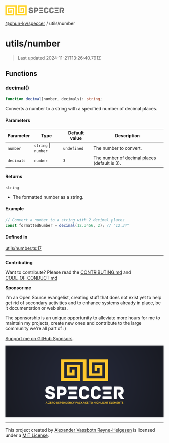 <div>
  <img alt="SPECCER logo" src="https://raw.githubusercontent.com/phun-ky/speccer/main/public/logo-speccer-horizontal-colored-package.svg?raw=true" style="max-height:32px;" />
</div>

[@phun-ky/speccer](../README.md) / utils/number

# utils/number

> Last updated 2024-11-21T13:26:40.791Z

## Functions

### decimal()

```ts
function decimal(number, decimals): string;
```

Converts a number to a string with a specified number of decimal places.

#### Parameters

| Parameter  | Type                 | Default value | Description                                  |
| ---------- | -------------------- | ------------- | -------------------------------------------- |
| `number`   | `string` \| `number` | `undefined`   | The number to convert.                       |
| `decimals` | `number`             | `3`           | The number of decimal places (default is 3). |

#### Returns

`string`

- The formatted number as a string.

#### Example

```ts
// Convert a number to a string with 2 decimal places
const formattedNumber = decimal(12.3456, 2); // "12.34"
```

#### Defined in

[utils/number.ts:17](https://github.com/phun-ky/speccer/blob/main/src/utils/number.ts#L17)

---

**Contributing**

Want to contribute? Please read the [CONTRIBUTING.md](https://github.com/phun-ky/speccer/blob/main/CONTRIBUTING.md) and [CODE_OF_CONDUCT.md](https://github.com/phun-ky/speccer/blob/main/CODE_OF_CONDUCT.md)

**Sponsor me**

I'm an Open Source evangelist, creating stuff that does not exist yet to help get rid of secondary activities and to enhance systems already in place, be it documentation or web sites.

The sponsorship is an unique opportunity to alleviate more hours for me to maintain my projects, create new ones and contribute to the large community we're all part of :)

[Support me on GitHub Sponsors](https://github.com/sponsors/phun-ky).

![Speccer banner, with logo and slogan: A zero dependency package to annotate or highlight elements](https://github.com/phun-ky/speccer/blob/main/public/speccer-banner.png?raw=true)

---

This project created by [Alexander Vassbotn Røyne-Helgesen](http://phun-ky.net) is licensed under a [MIT License](https://choosealicense.com/licenses/mit/).
